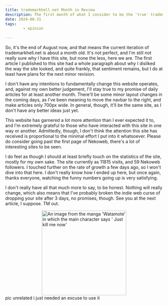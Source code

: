 ```yaml
---
title: trademarkhell.net Month in Review
description: The first month of what I consider to be the 'true' trademarkhell.net is coming to a close, and I wanted to look back on this site's (brief) history and what my plans for it are. I'll post a proper article tomorrow, but I've been meaning to do something like this.
date: 2024-08-31
tags: 
        - opinion
  
---
```

So, it's the end of August now, and that means the current iteration of trademarkhell.net is about a month old. It's not perfect, and I'm still not really sure why I have this site, but none the less, here we are. The first article I published to this site had a whole paragraph about why I disliked the way the site looked, and quite frankly, that sentiment remains, but I do at least have plans for the next minor revision.

I don't have any intentions to fundamentally change this website operates, and, against my own better judgement, I'll stay true to my promise of daily articles for at least another month. There'll be some minor layout changes in the coming days, as I've been meaning to move the navbar to the right, and make articles only 700px wide. In general, though, it'll be the same site, as I don't have any better ideas just yet.

This website has garnered a lot more attention than I ever expected it to, and I'm extremely grateful to those who have interacted with this site in one way or another. Admittedly, though, I don't think the attention this site has received is proportional to the minimal effort I put into it whatsoever. Please do consider going past the first page of Nekoweb, there's a lot of interesting sites to be seen. 

I do feel as though I should at least briefly touch on the statistics of the site, mostly for my own sake. The site currently as 11815 visits, and 59 Nekoweb followers. I touched further on the rate of growth a few days ago, so I won't dive into that here. I don't really know how I ended up here, but once again, thanks everyone, watching the funny numbers going up is very satisfying.

I don't really have all that much more to say, to be honest. Nothing will really change, which also means that I've probably broken the indie web curse of dropping your site after 3 days, no promises, though. See you at the next article, I suppose. TM out.

<img src="/img/killmenow.jpeg" alt=" An image from the manga 'Watamote' in which the main character says ' Just kill me now' " height="270px" style="display: block; margin: 0 auto"/> 
pic unrelated i just needed an excuse to use it